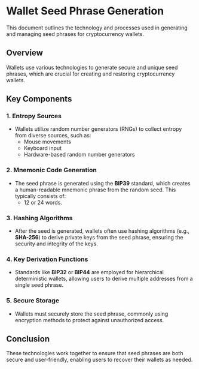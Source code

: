 # Wallet Seed Phrase Generation

This document outlines the technology and processes used in generating and managing seed phrases for cryptocurrency wallets.

## Overview

Wallets use various technologies to generate secure and unique seed phrases, which are crucial for creating and restoring cryptocurrency wallets.

## Key Components

### 1. Entropy Sources
- Wallets utilize random number generators (RNGs) to collect entropy from diverse sources, such as:
  - Mouse movements
  - Keyboard input
  - Hardware-based random number generators

### 2. Mnemonic Code Generation
- The seed phrase is generated using the **BIP39** standard, which creates a human-readable mnemonic phrase from the random seed. This typically consists of:
  - 12 or 24 words.

### 3. Hashing Algorithms
- After the seed is generated, wallets often use hashing algorithms (e.g., **SHA-256**) to derive private keys from the seed phrase, ensuring the security and integrity of the keys.


### 4. Key Derivation Functions
- Standards like **BIP32** or **BIP44** are employed for hierarchical deterministic wallets, allowing users to derive multiple addresses from a single seed phrase.

### 5. Secure Storage
- Wallets must securely store the seed phrase, commonly using encryption methods to protect against unauthorized access.

## Conclusion

These technologies work together to ensure that seed phrases are both secure and user-friendly, enabling users to recover their wallets as needed.
